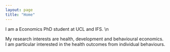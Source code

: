 ```yaml
---
layout: page
title: "Home"
---
```


I am a Economics PhD student at UCL and IFS. \n

My research interests are health, development and behavioural economics. I am particular interested in the health outcomes from individual behaviours.

